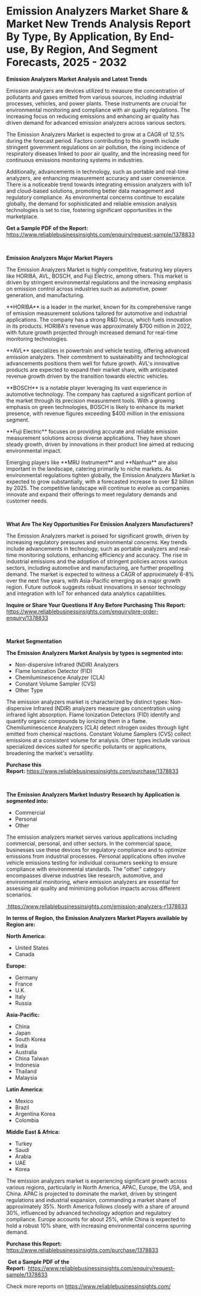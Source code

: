 <p><h1>Emission Analyzers Market Share & Market New Trends Analysis Report By Type, By Application, By End-use, By Region, And Segment Forecasts, 2025 - 2032</h1></p><p><strong>Emission Analyzers Market Analysis and Latest Trends</strong></p>
<p><p>Emission analyzers are devices utilized to measure the concentration of pollutants and gases emitted from various sources, including industrial processes, vehicles, and power plants. These instruments are crucial for environmental monitoring and compliance with air quality regulations. The increasing focus on reducing emissions and enhancing air quality has driven demand for advanced emission analyzers across various sectors. </p><p>The Emission Analyzers Market is expected to grow at a CAGR of 12.5% during the forecast period. Factors contributing to this growth include stringent government regulations on air pollution, the rising incidence of respiratory diseases linked to poor air quality, and the increasing need for continuous emissions monitoring systems in industries. </p><p>Additionally, advancements in technology, such as portable and real-time analyzers, are enhancing measurement accuracy and user convenience. There is a noticeable trend towards integrating emission analyzers with IoT and cloud-based solutions, promoting better data management and regulatory compliance. As environmental concerns continue to escalate globally, the demand for sophisticated and reliable emission analysis technologies is set to rise, fostering significant opportunities in the marketplace.</p></p>
<p><strong>Get a Sample PDF of the Report:&nbsp;</strong> <a href="https://www.reliablebusinessinsights.com/enquiry/request-sample/1378833?utm_campaign=3582&utm_medium=2&utm_source=Github&utm_content=ia&utm_term=30032025&utm_id=emission-analyzers">https://www.reliablebusinessinsights.com/enquiry/request-sample/1378833</a></p>
<p>&nbsp;</p>
<p><strong>Emission Analyzers Major Market Players</strong></p>
<p><p>The Emission Analyzers Market is highly competitive, featuring key players like HORIBA, AVL, BOSCH, and Fuji Electric, among others. This market is driven by stringent environmental regulations and the increasing emphasis on emission control across industries such as automotive, power generation, and manufacturing.</p><p>**HORIBA** is a leader in the market, known for its comprehensive range of emission measurement solutions tailored for automotive and industrial applications. The company has a strong R&D focus, which fuels innovation in its products. HORIBA's revenue was approximately $700 million in 2022, with future growth projected through increased demand for real-time monitoring technologies.</p><p>**AVL** specializes in powertrain and vehicle testing, offering advanced emission analyzers. Their commitment to sustainability and technological advancements positions them well for future growth. AVL's innovative products are expected to expand their market share, with anticipated revenue growth driven by the transition towards electric vehicles.</p><p>**BOSCH** is a notable player leveraging its vast experience in automotive technology. The company has captured a significant portion of the market through its precision measurement tools. With a growing emphasis on green technologies, BOSCH is likely to enhance its market presence, with revenue figures exceeding $400 million in the emissions segment.</p><p>**Fuji Electric** focuses on providing accurate and reliable emission measurement solutions across diverse applications. They have shown steady growth, driven by innovations in their product line aimed at reducing environmental impact.</p><p>Emerging players like **MRU Instrument** and **Nanhua** are also important in the landscape, catering primarily to niche markets. As environmental regulations tighten globally, the Emission Analyzers Market is expected to grow substantially, with a forecasted increase to over $2 billion by 2025. The competitive landscape will continue to evolve as companies innovate and expand their offerings to meet regulatory demands and customer needs.</p></p>
<p>&nbsp;</p>
<p><strong>What Are The Key Opportunities For Emission Analyzers Manufacturers?</strong></p>
<p><p>The Emission Analyzers market is poised for significant growth, driven by increasing regulatory pressures and environmental concerns. Key trends include advancements in technology, such as portable analyzers and real-time monitoring solutions, enhancing efficiency and accuracy. The rise in industrial emissions and the adoption of stringent policies across various sectors, including automotive and manufacturing, are further propelling demand. The market is expected to witness a CAGR of approximately 6-8% over the next five years, with Asia-Pacific emerging as a major growth region. Future outlook suggests robust innovations in sensor technology and integration with IoT for enhanced data analytics capabilities.</p></p>
<p><strong>Inquire or Share Your Questions If Any Before Purchasing This Report:</strong> <a href="https://www.reliablebusinessinsights.com/enquiry/pre-order-enquiry/1378833?utm_campaign=3582&utm_medium=2&utm_source=Github&utm_content=ia&utm_term=30032025&utm_id=emission-analyzers">https://www.reliablebusinessinsights.com/enquiry/pre-order-enquiry/1378833</a></p>
<p>&nbsp;</p>
<p><strong>Market Segmentation</strong></p>
<p><strong>The Emission Analyzers Market Analysis by types is segmented into:</strong></p>
<p><ul><li>Non-dispersive Infrared (NDIR) Analyzers</li><li>Flame Ionization Detector (FID)</li><li>Chemiluminescence Analyzer (CLA)</li><li>Constant Volume Sampler (CVS)</li><li>Other Type</li></ul></p>
<p><p>The emission analyzers market is characterized by distinct types: Non-dispersive Infrared (NDIR) analyzers measure gas concentration using infrared light absorption. Flame Ionization Detectors (FID) identify and quantify organic compounds by ionizing them in a flame. Chemiluminescence Analyzers (CLA) detect nitrogen oxides through light emitted from chemical reactions. Constant Volume Samplers (CVS) collect emissions at a consistent volume for analysis. Other types include various specialized devices suited for specific pollutants or applications, broadening the market's versatility.</p></p>
<p><strong>Purchase this Report:&nbsp;</strong><a href="https://www.reliablebusinessinsights.com/purchase/1378833?utm_campaign=3582&utm_medium=2&utm_source=Github&utm_content=ia&utm_term=30032025&utm_id=emission-analyzers">https://www.reliablebusinessinsights.com/purchase/1378833</a></p>
<p>&nbsp;</p>
<p><strong>The Emission Analyzers Market Industry Research by Application is segmented into:</strong></p>
<p><ul><li>Commercial</li><li>Personal</li><li>Other</li></ul></p>
<p><p>The emission analyzers market serves various applications including commercial, personal, and other sectors. In the commercial space, businesses use these devices for regulatory compliance and to optimize emissions from industrial processes. Personal applications often involve vehicle emissions testing for individual consumers seeking to ensure compliance with environmental standards. The "other" category encompasses diverse industries like research, automotive, and environmental monitoring, where emission analyzers are essential for assessing air quality and minimizing pollution impacts across different scenarios.</p></p>
<p><a href="https://www.reliablebusinessinsights.com/emission-analyzers-r1378833?utm_campaign=3582&utm_medium=2&utm_source=Github&utm_content=ia&utm_term=30032025&utm_id=emission-analyzers">&nbsp;https://www.reliablebusinessinsights.com/emission-analyzers-r1378833</a></p>
<p><strong>In terms of Region, the Emission Analyzers Market Players available by Region are:</strong></p>
<p>
    <p> <strong> North America: </strong>
        <ul>
            <li>United States</li>
            <li>Canada</li>
        </ul>
        </p> 
    <p> <strong> Europe: </strong>
        <ul>
            <li>Germany</li>
            <li>France</li>
            <li>U.K.</li>
            <li>Italy</li>
            <li>Russia</li>
        </ul>
        </p> 
    <p> <strong> Asia-Pacific: </strong>
        <ul>
            <li>China</li>
            <li>Japan</li>
            <li>South Korea</li>
            <li>India</li>
            <li>Australia</li>
            <li>China Taiwan</li>
            <li>Indonesia</li>
            <li>Thailand</li>
            <li>Malaysia</li>
        </ul>
        </p> 
    <p> <strong> Latin America: </strong>
        <ul>
            <li>Mexico</li>
            <li>Brazil</li>
            <li>Argentina Korea</li>
            <li>Colombia</li>
        </ul>
        </p> 
    <p> <strong> Middle East & Africa: </strong>
        <ul>
            <li>Turkey</li>
            <li>Saudi</li>
            <li>Arabia</li>
            <li>UAE</li>
            <li>Korea</li>
        </ul>
    </p>
    </p>
<p><p>The emission analyzers market is experiencing significant growth across various regions, particularly in North America, APAC, Europe, the USA, and China. APAC is projected to dominate the market, driven by stringent regulations and industrial expansion, commanding a market share of approximately 35%. North America follows closely with a share of around 30%, influenced by advanced technology adoption and regulatory compliance. Europe accounts for about 25%, while China is expected to hold a robust 10% share, with increasing environmental concerns spurring demand.</p></p>
<p><strong>Purchase this Report: </strong><a href="https://www.reliablebusinessinsights.com/purchase/1378833?utm_campaign=3582&utm_medium=2&utm_source=Github&utm_content=ia&utm_term=30032025&utm_id=emission-analyzers">https://www.reliablebusinessinsights.com/purchase/1378833</a></p>
<p>&nbsp;<strong>Get a Sample PDF of the Report:&nbsp;&nbsp;</strong><a href="https://www.reliablebusinessinsights.com/enquiry/request-sample/1378833?utm_campaign=3582&utm_medium=2&utm_source=Github&utm_content=ia&utm_term=30032025&utm_id=emission-analyzers">https://www.reliablebusinessinsights.com/enquiry/request-sample/1378833</a></p>
<p><strong></strong></p>
<p>Check more reports on <a href="https://www.reliablebusinessinsights.com/?utm_campaign=3582&utm_medium=2&utm_source=Github&utm_content=ia&utm_term=30032025&utm_id=emission-analyzers">https://www.reliablebusinessinsights.com/</a></p>
